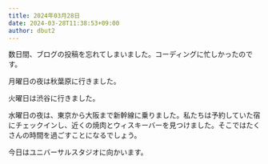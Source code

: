 ```yaml
---
title: 2024年03月28日
date: 2024-03-28T11:38:53+09:00
author: dbut2
---
```

数日間、ブログの投稿を忘れてしまいました。コーディングに忙しかったのです。

月曜日の夜は秋葉原に行きました。

火曜日は渋谷に行きました。

水曜日の夜は、東京から大阪まで新幹線に乗りました。私たちは予約していた宿にチェックインし、近くの焼肉とウィスキーバーを見つけました。そこではたくさんの時間を過ごすことになるでしょう。

今日はユニバーサルスタジオに向かいます。
